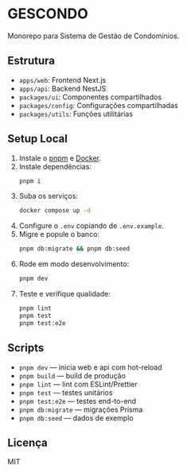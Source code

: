 # GESCONDO

Monorepo para Sistema de Gestão de Condomínios.

## Estrutura

- `apps/web`: Frontend Next.js
- `apps/api`: Backend NestJS
- `packages/ui`: Componentes compartilhados
- `packages/config`: Configurações compartilhadas
- `packages/utils`: Funções utilitárias

## Setup Local

1. Instale o [pnpm](https://pnpm.io/) e [Docker](https://www.docker.com/).
2. Instale dependências:
   ```sh
   pnpm i
   ```
3. Suba os serviços:
   ```sh
   docker compose up -d
   ```
4. Configure o `.env` copiando de `.env.example`.
5. Migre e popule o banco:
   ```sh
   pnpm db:migrate && pnpm db:seed
   ```
6. Rode em modo desenvolvimento:
   ```sh
   pnpm dev
   ```
7. Teste e verifique qualidade:
   ```sh
   pnpm lint
   pnpm test
   pnpm test:e2e
   ```

## Scripts

- `pnpm dev` — inicia web e api com hot-reload
- `pnpm build` — build de produção
- `pnpm lint` — lint com ESLint/Prettier
- `pnpm test` — testes unitários
- `pnpm test:e2e` — testes end-to-end
- `pnpm db:migrate` — migrações Prisma
- `pnpm db:seed` — dados de exemplo

## Licença

MIT